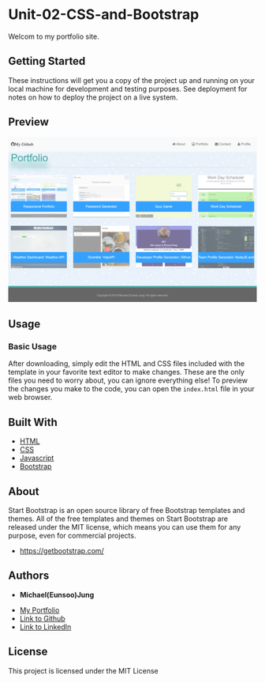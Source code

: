 # Unit-02-CSS-and-Bootstrap

Welcom to my portfolio site.

## Getting Started

These instructions will get you a copy of the project up and running on your local machine for development and testing purposes. See deployment for notes on how to deploy the project on a live system.

## Preview

[![Portfolio Preview](https://github.com/EunsooJung/Responsive-Portfolio/blob/master/images/02-Responsive-Portfolio.png)](https://github.com/EunsooJung/Responsive-Portfolio/blob/master/images/02-Responsive-Portfolio.png)

## Usage

### Basic Usage

After downloading, simply edit the HTML and CSS files included with the template in your favorite text editor to make changes. These are the only files you need to worry about, you can ignore everything else! To preview the changes you make to the code, you can open the `index.html` file in your web browser.

## Built With

- [HTML](https://developer.mozilla.org/en-US/docs/Web/HTML)
- [CSS](https://developer.mozilla.org/en-US/docs/Web/CSS)
- [Javascript](https://developer.mozilla.org/en-US/docs/Web/JavaScript)
- [Bootstrap](https://getbootstrap.com/)

## About

Start Bootstrap is an open source library of free Bootstrap templates and themes. All of the free templates and themes on Start Bootstrap are released under the MIT license, which means you can use them for any purpose, even for commercial projects.

- https://getbootstrap.com/

## Authors

- **Michael(Eunsoo)Jung**

* [My Portfolio](https://eunsoojung.github.io/Responsive-Portfolio/portfolio.html)
* [Link to Github](https://github.com/EunsooJung/)
* [Link to LinkedIn](www.linkedin.com/in/eun-soo-jung/)

## License

This project is licensed under the MIT License
